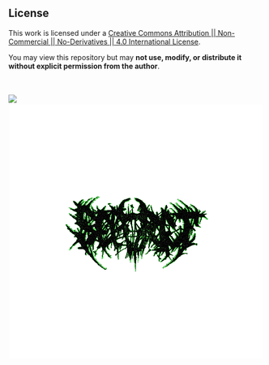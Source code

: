 ## License

This work is licensed under a [Creative Commons Attribution || Non-Commercial || No-Derivatives || 4.0 International License](https://creativecommons.org/licenses/by-nc-nd/4.0/).  

You may view this repository but may **not use, modify, or distribute it without explicit permission from the author**.

<br>
<br>

<a href="https://seperet.com">
<img src="https://user-images.githubusercontent.com/74038190/212284100-561aa473-3905-4a80-b561-0d28506553ee.gif">
</a>

[COMMENT]: <LOGO*****************************************>
<div align="center">
  <a href="https://seperet.com">
    <img src=https://github.com/denv3rr/denv3rr/blob/main/Seperet_NightVision_Slam.gif/>
  </a>
</div>
